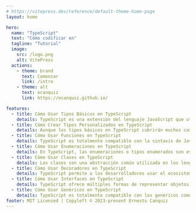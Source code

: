 ```yaml
---
# https://vitepress.dev/reference/default-theme-home-page
layout: home

hero:
  name: "TypeScript"
  text: "Cómo codificar en"
  tagline: "Tutorial"
  image:
    src: /logo.png
    alt: VitePress
  actions:
    - theme: brand
      text: Comenzar
      link: /intro
    - theme: alt
      text: ecanquiz
      link: https://ecanquiz.github.io/

features:
  - title: Cómo Usar Tipos Básicos en TypeScript
    details: TypeScript es una extensión del lenguaje JavaScript que utiliza el tiempo de ejecución de JavaScript con un verificador de tipos en tiempo de compilación. Esta combinación permite a los desarrolladores usar el ecosistema completo de JavaScript y las características del lenguaje, al mismo tiempo que agrega verificación de tipos estáticos opcionales, tipos de datos de enumeración, clases e interfaces. Este tutorial analizará la declaración de tipos y todos los tipos básicos utilizados en TypeScript.
  - title: Cómo Crear Tipos Personalizados en TypeScript
    details: Aunque los tipos básicos en TypeScript cubrirán muchos casos de uso, la creación de sus propios tipos personalizados basados en estos tipos básicos le permitirá asegurarse de que el verificador de tipos valide las estructuras de datos específicas de su proyecto. Este tutorial le mostrará cómo usar tipos personalizados con TypeScript, cómo componer esos tipos junto con uniones e intersecciones, y cómo usar tipos de utilidad para agregar flexibilidad a sus tipos personalizados.
  - title: Cómo Usar Funciones en TypeScript
    details: TypeScript es totalmente compatible con la sintaxis de JavaScript existente para funciones, al tiempo que agrega información de tipo y sobrecarga de funciones como nuevas características. Además de proporcionar documentación adicional a la función, la información de tipo también disminuirá las posibilidades de tener errores. En este tutorial, comenzará creando las funciones más básicas con información de tipo, luego pasará a escenarios más complejos, como el uso de parámetros de descanso y la sobrecarga de funciones.
  - title: Cómo Usar Enumeraciones en TypeScript
    details: En TypeScript, las enumeraciones o tipos enumerados son estructuras de datos de longitud constante que contienen un conjunto de valores constantes. Cada uno de estos valores constantes se conoce como miembro de la enumeración. Las enumeraciones son útiles cuando se establecen propiedades o valores que solo pueden ser una cierta cantidad de valores posibles. Este tutorial explicará la sintaxis utilizada para crear tipos de enumeración, el código JavaScript que el Compilador de TypeScript crea bajo el capó y un caso de uso para enumeraciones en el desarrollo de juegos.
  - title: Cómo Usar Clases en TypeScript
    details: Las clases son una abstracción común utilizada en los lenguajes de programación orientada a objetos (POO) para describir estructuras de datos conocidas como objetos. TypeScript tiene soporte completo para la sintaxis de clase y también agrega características, como visibilidad de miembros, clases abstractas, clases genéricas, métodos de función de flecha y algunos otros. Este tutorial repasará la sintaxis utilizada para crear clases, las diferentes funciones disponibles y cómo se tratan las clases en TypeScript durante la verificación de tipos en tiempo de compilación.
  - title: Cómo Usar Decoradores en TypeScript
    details: TypeScript permite a los desarrolladores usar el ecosistema completo de JavaScript y las características del lenguaje, al mismo tiempo que agregan verificación de tipo estático, enumeraciones, clases e interfaces opcionales. Una de esas características adicionales es el soporte para decoradores. Los decoradores son una forma de decorar miembros de una clase, o una clase en sí misma, con funcionalidad adicional. Este tutorial cubre la creación de decoradores en TypeScript para clases y miembros de clase, y también cómo usarlos.
  - title: Cómo Usar Interfaces en TypeScript
    details: TypeScript ofrece múltiples formas de representar objetos en su código, una de las cuales es usar interfaces. Las interfaces en TypeScript tienen dos escenarios de uso, puede crear un contrato que deben seguir las clases, como los miembros que esas clases deben implementar, y también puede representar tipos en su aplicación, al igual que la declaración de tipo normal. Puede notar que las interfaces y los tipos comparten un conjunto similar de características. En este tutorial, creará interfaces en TypeScript, aprenderá a usarlas y comprenderá las diferencias entre los tipos normales y las interfaces.
  - title: Cómo Usar Genéricos en TypeScript
    details: TypeScript es totalmente compatible con los genéricos como una forma de introducir la seguridad de tipos en los componentes que aceptan argumentos y devuelven valores cuyo tipo será indeterminado hasta que se consuman más adelante en su código. En este tutorial, probará ejemplos del mundo real de genéricos de TypeScript y explorará cómo se usan en funciones, tipos, clases e interfaces. También usará genéricos para crear tipos asignados y tipos condicionales, lo que lo ayudará a crear componentes de TypeScript que tengan la flexibilidad de aplicarse a todas las situaciones necesarias en su código.
footer: MIT Licensed | Copyleft © 2023-present Ernesto Canquiz
---
```

